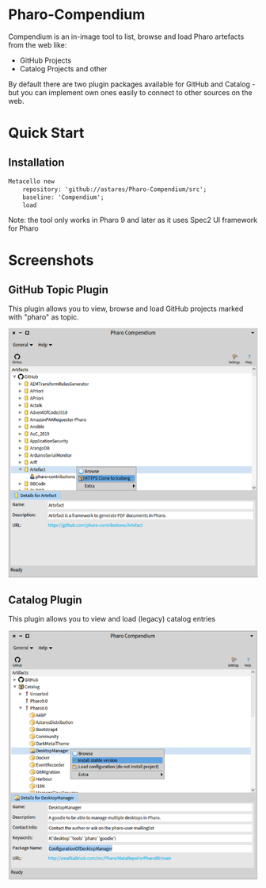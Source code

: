 # Pharo-Compendium

Compendium is an in-image tool to list, browse and load Pharo artefacts from the web like:
 - GitHub Projects
 - Catalog Projects
and other

By default there are two plugin packages available for GitHub and Catalog - but you can implement own ones easily to connect to other sources on the web.

# Quick Start
## Installation

```Smalltalk
Metacello new 
	repository: 'github://astares/Pharo-Compendium/src';
	baseline: 'Compendium';
	load
```

Note: the tool only works in Pharo 9 and later as it uses Spec2 UI framework for Pharo

# Screenshots

## GitHub Topic Plugin

This plugin allows you to view, browse and load GitHub projects marked with "pharo" as topic.

![alt text](doc/screenshot1.png "GitHub Topic Plugin - Screenshot")

## Catalog Plugin

This plugin allows you to view and load (legacy) catalog entries

![alt text](doc/screenshot2.png "Catalog Plugin - Screenshot")